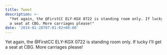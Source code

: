 ```yaml
---
title: Tweet
description: >-
  "Yet again, the @FirstCC ELY-KGX 0722 is standing room only. If lucky I'll get
  a seat at CBG. More carriages please!"
date: '2014-01-28T07:01:02+00:00'
---
```

Yet again, the @FirstCC ELY-KGX 0722 is standing room only. If lucky I'll get a seat at CBG. More carriages please!
